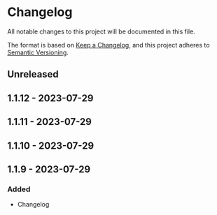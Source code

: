 # Changelog
All notable changes to this project will be documented in this file.

The format is based on [Keep a Changelog](https://keepachangelog.com/en/1.0.0/),
and this project adheres to [Semantic Versioning](https://semver.org/spec/v2.0.0.html).

## Unreleased

## 1.1.12 - 2023-07-29

## 1.1.11 - 2023-07-29

## 1.1.10 - 2023-07-29

## 1.1.9 - 2023-07-29
### Added
- Changelog
